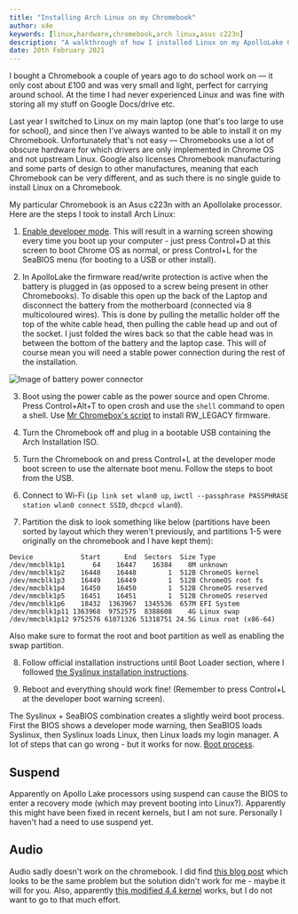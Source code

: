 ```yaml
---
title: "Installing Arch Linux on my Chromebook"
author: x4e
keywords: [linux,hardware,chromebook,arch linux,asus c223n]
description: "A walkthrough of how I installed Linux on my ApolloLake Chromebook"
date: 20th February 2021
---
```


I bought a Chromebook a couple of years ago to do school work on — it only cost about £100 and was very small and light, perfect for carrying around school. At the time I had never experienced Linux and was fine with storing all my stuff on Google Docs/drive etc.

Last year I switched to Linux on my main laptop (one that's too large to use for school), and since then I've always wanted to be able to install it on my Chromebook. Unfortunately that's not easy — Chromebooks use a lot of obscure hardware for which drivers are only implemented in Chrome OS and not upstream Linux. Google also licenses Chromebook manufacturing and some parts of design to other manufactures, meaning that each Chromebook can be very different, and as such there is no single guide to install Linux on a Chromebook.

My particular Chromebook is an Asus c223n with an Apollolake processor. Here are the steps I took to install Arch Linux:

1. [Enable developer mode](https://www.howtogeek.com/210817/how-to-enable-developer-mode-on-your-chromebook/). This will result in a warning screen showing every time you boot up your computer - just press Control+D at this screen to boot Chrome OS as normal, or press Control+L for the SeaBIOS menu (for booting to a USB or other install).

2. In ApolloLake the firmware read/write protection is active when the battery is plugged in (as opposed to a screw being present in other Chromebooks). To disable this open up the back of the Laptop and disconnect the battery from the motherboard (connected via 8 multicoloured wires). This is done by pulling the metallic holder off the top of the white cable head, then pulling the cable head up and out of the socket. I just folded the wires back so that the cable head was in between the bottom of the battery and the laptop case. This will of course mean you will need a stable power connection during the rest of the installation.

![Image of battery power connector](https://i.imgur.com/IynkCjK.jpeg)

3. Boot using the power cable as the power source and open Chrome. Press Control+Alt+T to open crosh and use the `shell` command to open a shell. Use [Mr Chromebox's script](https://mrchromebox.tech/#fwscript) to install RW_LEGACY firmware.

4. Turn the Chromebook off and plug in a bootable USB containing the Arch Installation ISO.

5. Turn the Chromebook on and press Control+L at the developer mode boot screen to use the alternate boot menu. Follow the steps to boot from the USB.

6. Connect to Wi-Fi (`ip link set wlan0 up`, `iwctl --passphrase PASSPHRASE station wlan0 connect SSID`, `dhcpcd wlan0`).

7. Partition the disk to look something like below (partitions have been sorted by layout which they weren't previously, and partitions 1-5 were originally on the chromebook and I have kept them):
```
Device            Start      End  Sectors  Size Type
/dev/mmcblk1p1       64    16447    16384    8M unknown
/dev/mmcblk1p2    16448    16448        1  512B ChromeOS kernel
/dev/mmcblk1p3    16449    16449        1  512B ChromeOS root fs
/dev/mmcblk1p4    16450    16450        1  512B ChromeOS reserved
/dev/mmcblk1p5    16451    16451        1  512B ChromeOS reserved
/dev/mmcblk1p6    18432  1363967  1345536  657M EFI System
/dev/mmcblk1p11 1363968  9752575  8388608    4G Linux swap
/dev/mmcblk1p12 9752576 61071326 51318751 24.5G Linux root (x86-64)
```
Also make sure to format the root and boot partition as well as enabling the swap partition.

8. Follow official installation instructions until Boot Loader section, where I followed [the Syslinux installation instructions](https://wiki.archlinux.org/index.php/Syslinux).

9. Reboot and everything should work fine! (Remember to press Control+L at the developer boot warning screen).

The Syslinux + SeaBIOS combination creates a slightly weird boot process. First the BIOS shows a developer mode warning, then SeaBIOS loads Syslinux, then Syslinux loads Linux, then Linux loads my login manager. A lot of steps that can go wrong - but it works for now.
[Boot process](https://www.youtube.com/watch?v=wbdMpEMTalw).

## Suspend

Apparently on Apollo Lake processors using suspend can cause the BIOS to enter a recovery mode (which may prevent booting into Linux?). Apparently this might have been fixed in recent kernels, but I am not sure. Personally I haven't had a need to use suspend yet.

## Audio

Audio sadly doesn't work on the chromebook. I did find [this blog post](https://bkhome.org/news/201912/sound-fix-for-54-kernel-on-apollo-lake.html) which looks to be the same problem but the solution didn't work for me - maybe it will for you. Also, apparently [this modified 4.4 kernel](https://gitlab.com/moussaelianarsen/chromebook-linux-audio/-/tree/master/) works, but I do not want to go to that much effort.
